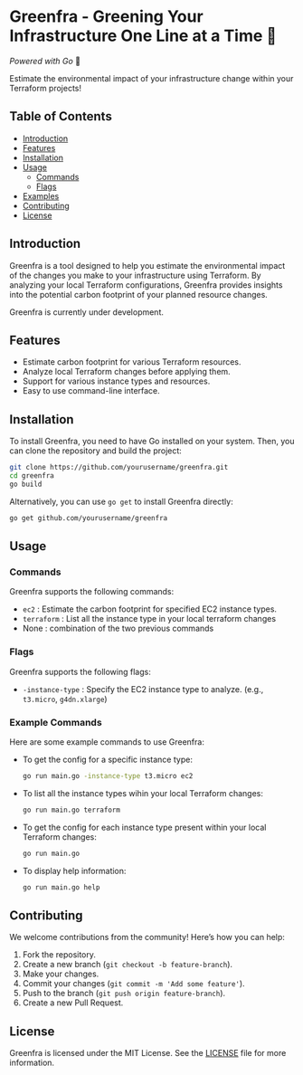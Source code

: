 
# Greenfra - Greening Your Infrastructure One Line at a Time 🌱

*Powered with Go* 🐹

Estimate the environmental impact of your infrastructure change within your Terraform projects!

## Table of Contents
- [Introduction](#introduction)
- [Features](#features)
- [Installation](#installation)
- [Usage](#usage)
  - [Commands](#commands)
  - [Flags](#flags)
- [Examples](#examples)
- [Contributing](#contributing)
- [License](#license)

## Introduction
Greenfra is a tool designed to help you estimate the environmental impact of the changes you make to your infrastructure using Terraform. By analyzing your local Terraform configurations, Greenfra provides insights into the potential carbon footprint of your planned resource changes.

Greenfra is currently under development.

## Features
- Estimate carbon footprint for various Terraform resources.
- Analyze local Terraform changes before applying them.
- Support for various instance types and resources.
- Easy to use command-line interface.

## Installation
To install Greenfra, you need to have Go installed on your system. Then, you can clone the repository and build the project:

```sh
git clone https://github.com/yourusername/greenfra.git
cd greenfra
go build
```

Alternatively, you can use `go get` to install Greenfra directly:

```sh
go get github.com/yourusername/greenfra
```

## Usage

### Commands
Greenfra supports the following commands:

- `ec2` : Estimate the carbon footprint for specified EC2 instance types.
- `terraform` : List all the instance type in your local terraform changes
- None : combination of the two previous commands

### Flags
Greenfra supports the following flags:

- `-instance-type` : Specify the EC2 instance type to analyze. (e.g., `t3.micro`, `g4dn.xlarge`)

### Example Commands
Here are some example commands to use Greenfra:

- To get the config for a specific instance type:
  ```sh
  go run main.go -instance-type t3.micro ec2
  ```

- To list all the instance types wihin your local Terraform changes:
  ```sh
  go run main.go terraform
  ```

- To get the config for each instance type present within your local Terraform changes:
  ```sh
  go run main.go
  ```

- To display help information:
  ```sh
  go run main.go help
  ```

## Contributing
We welcome contributions from the community! Here’s how you can help:

1. Fork the repository.
2. Create a new branch (`git checkout -b feature-branch`).
3. Make your changes.
4. Commit your changes (`git commit -m 'Add some feature'`).
5. Push to the branch (`git push origin feature-branch`).
6. Create a new Pull Request.


## License
Greenfra is licensed under the MIT License. See the [LICENSE](LICENSE) file for more information.
